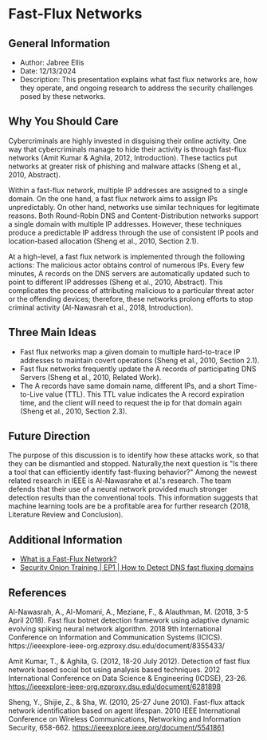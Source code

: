 <h1>Fast-Flux Networks</h1>

<h2>General Information</h2>
<ul>
  <li>Author: Jabree Ellis</li>
  <li>Date: 12/13/2024</li>
  <li>Description: This presentation explains what fast flux networks are, how they operate, and ongoing research to address the security challenges posed by these networks.</li>
</ul>

<h2>Why You Should Care</h2>
<p>Cybercriminals are highly invested in disguising their online activity. One way that cybercriminals manage to hide their activity is through fast-flux networks (Amit Kumar & Aghila, 2012, Introduction). These tactics put networks at greater risk of phishing and malware attacks (Sheng et al., 2010, Abstract). 

Within a fast-flux network, multiple IP addresses are assigned to a single domain. On the one hand, a fast flux network aims to assign IPs unpredictably. On other hand, networks use similar techniques for legitimate reasons. Both Round-Robin DNS and Content-Distribution networks support a single domain with multiple IP addresses. However, these techniques produce a predictable IP address through the use of consistent IP pools and location-based allocation (Sheng et al., 2010, Section 2.1). 

At a high-level, a fast flux network is implemented through the following actions: The malicious actor obtains control of numerous IPs. Every few minutes, A records on the DNS servers are automatically updated such to point to different IP addresses (Sheng et al., 2010, Abstract). This complicates the process of attributing malicious to a particular threat actor or the offending devices; therefore, these networks prolong efforts to stop criminal activity (Al-Nawasrah et al., 2018, Introduction).
</p>

<h2>Three Main Ideas</h2>
<ul>
  <li>Fast flux networks map a given domain to multiple hard-to-trace IP addresses to maintain covert operations (Sheng et al., 2010, Section 2.1).</li>
  <li>Fast flux networks frequently update the A records of participating DNS Servers (Sheng et al., 2010, Related Work).</li>
  <li>The A records have same domain name, different IPs, and a short Time-to-Live value (TTL). This TTL value indicates the A record expiration time, and the client will need to request the ip for that domain again (Sheng et al., 2010, Section 2.3).</li>
</ul>

<h2>Future Direction</h2>
<p>The purpose of this discussion is to identify how these attacks work, so that they can be dismantled and stopped. Naturally,the next question is "Is there a tool that can efficiently identify fast-fluxing behavior?" Among the newest related research in IEEE is Al-Nawasrahe et al.'s research. The team defends that their use of a neural network provided much stronger detection results than the conventional tools. This information suggests that machine learning tools are be a profitable area for further research (2018, Literature Review and Conclusion).</p>

<h2>Additional Information</h2>
<ul>
  <li><a href="https://www.paloaltonetworks.com/cyberpedia/what-is-a-fast-flux-network">What is a Fast-Flux Network?</a></li>
  <li><a href="https://www.youtube.com/watch?v=4iIR3QEpgF0">Security Onion Training | EP1 | How to Detect DNS fast fluxing domains</a></li> 
</ul>

<h2>References</h2>
<p>  
Al-Nawasrah, A., Al-Momani, A., Meziane, F., & Alauthman, M. (2018, 3-5 April 2018). Fast flux botnet detection framework using adaptive     dynamic evolving spiking neural network algorithm. 2018 9th International Conference on Information and Communication Systems (ICICS). https://ieeexplore-ieee-org.ezproxy.dsu.edu/document/8355433/  

Amit Kumar, T., & Aghila, G. (2012, 18-20 July 2012). Detection of fast flux network based social bot using analysis based techniques. 2012 International Conference on Data Science & Engineering (ICDSE), 23-26. https://ieeexplore-ieee-org.ezproxy.dsu.edu/document/6281898

Sheng, Y., Shijie, Z., & Sha, W. (2010, 25-27 June 2010). Fast-flux attack network identification based on agent lifespan. 2010 IEEE International Conference on Wireless Communications, Networking and Information Security, 658-662. https://ieeexplore.ieee.org/document/5541861
</p>
